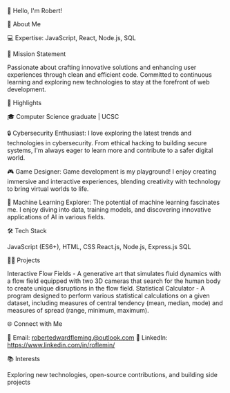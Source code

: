 👋 Hello, I'm Robert!

🚀 About Me

💻 Expertise: JavaScript, React, Node.js, SQL

🎯 Mission Statement

Passionate about crafting innovative solutions and enhancing user experiences through clean and efficient code. Committed to continuous learning and exploring new technologies to stay at the forefront of web development.

🌟 Highlights

🎓 Computer Science graduate | UCSC

🔒 Cybersecurity Enthusiast: I love exploring the latest trends and technologies in cybersecurity. From ethical hacking to building secure systems, I'm always eager to learn more and contribute to a safer digital world.

🎮 Game Designer: Game development is my playground! I enjoy creating immersive and interactive experiences, blending creativity with technology to bring virtual worlds to life.

🤖 Machine Learning Explorer: The potential of machine learning fascinates me. I enjoy diving into data, training models, and discovering innovative applications of AI in various fields.

🛠️ Tech Stack

JavaScript (ES6+), HTML, CSS
React.js, Node.js, Express.js
SQL

👨‍💻 Projects

Interactive Flow Fields - A generative art that simulates fluid dynamics with a flow field equipped with two 3D cameras that search for the human body to create unique disruptions in the flow field.
Statistical Calculator - A program designed to perform various statistical calculations on a given dataset, including measures of central tendency (mean, median, mode) and measures of spread (range, minimum, maximum).

🌐 Connect with Me

📧 Email: robertedwardfleming.@outlook.com
🔗 LinkedIn: https://www.linkedin.com/in/roflemin/

📚 Interests

Exploring new technologies, open-source contributions, and building side projects
